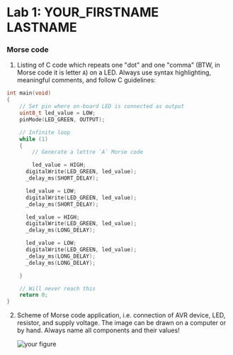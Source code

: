 # Lab 1: YOUR_FIRSTNAME LASTNAME

### Morse code

1. Listing of C code which repeats one "dot" and one "comma" (BTW, in Morse code it is letter `A`) on a LED. Always use syntax highlighting, meaningful comments, and follow C guidelines:

```c
int main(void)
{
    // Set pin where on-board LED is connected as output
    uint8_t led_value = LOW;
    pinMode(LED_GREEN, OUTPUT);

    // Infinite loop
    while (1)
    {
        // Generate a lettre `A` Morse code

        led_value = HIGH;
      digitalWrite(LED_GREEN, led_value);
      _delay_ms(SHORT_DELAY);

      led_value = LOW;
      digitalWrite(LED_GREEN, led_value);
      _delay_ms(SHORT_DELAY);

      led_value = HIGH;
      digitalWrite(LED_GREEN, led_value);
      _delay_ms(LONG_DELAY);

      led_value = LOW;
      digitalWrite(LED_GREEN, led_value);
      _delay_ms(LONG_DELAY);
      _delay_ms(LONG_DELAY);

    }

    // Will never reach this
    return 0;
}
```

2. Scheme of Morse code application, i.e. connection of AVR device, LED, resistor, and supply voltage. The image can be drawn on a computer or by hand. Always name all components and their values!

   ![your figure]()
